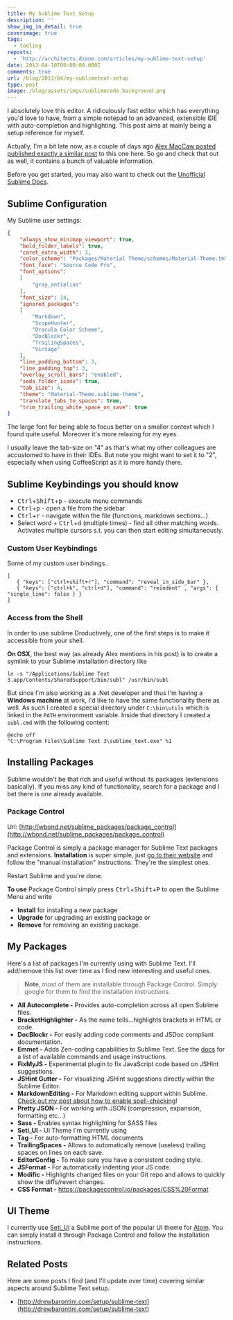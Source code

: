 ```yaml
---
title: My Sublime Text Setup
description: ''
show_img_in_detail: true
coverimage: true
tags:
  - tooling
reposts:
  - 'http://architects.dzone.com/articles/my-sublime-text-setup'
date: 2013-04-10T00:00:00.000Z
comments: true
url: /blog/2013/04/my-sublimetext-setup
type: post
image: /blog/assets/imgs/sublimecode_background.png
---
```


I absolutely love this editor. A ridiculously fast editor which has everything you'd love to have, from a simple notepad to an advanced, extensible IDE with auto-completion and highlighting. This post aims at mainly being a setup reference for myself.

Actually, I'm a bit late now, as a couple of days ago [Alex MacCaw posted published exactly a similar post](http://blog.alexmaccaw.com/sublime-text) to this one here. So go and check that out as well, it contains a bunch of valuable information.

Before you get started, you may also want to check out the [Unofficial Sublime Docs](http://docs.sublimetext.info/en/latest/intro.html).

## Sublime Configuration

My Sublime user settings:

```json
{
	"always_show_minimap_viewport": true,
	"bold_folder_labels": true,
	"caret_extra_width": 3,
	"color_scheme": "Packages/Material Theme/schemes/Material-Theme.tmTheme",
	"font_face": "Source Code Pro",
	"font_options":
	[
		"gray_antialias"
	],
	"font_size": 14,
	"ignored_packages":
	[
		"Markdown",
		"ScopeHunter",
		"Dracula Color Scheme",
		"DocBlockr",
		"TrailingSpaces",
		"Vintage"
	],
	"line_padding_bottom": 3,
	"line_padding_top": 3,
	"overlay_scroll_bars": "enabled",
	"soda_folder_icons": true,
	"tab_size": 4,
	"theme": "Material-Theme.sublime-theme",
	"translate_tabs_to_spaces": true,
	"trim_trailing_white_space_on_save": true
}
```


The large font for being able to focus better on a smaller context which I found quite useful. Moreover it's more relaxing for my eyes.

I usually leave the tab-size on "4" as that's what my other colleagues are accustomed to have in their IDEs. But note you might want to set it to "2", especially when using CoffeeScript as it is more handy there.

## Sublime Keybindings you should know

- <kbd>Ctrl</kbd>+<kbd>Shift</kbd>+<kbd>p</kbd> - execute menu commands
- <kbd>Ctrl</kbd>+<kbd>p</kbd> - open a file from the sidebar
- <kbd>Ctrl</kbd>+<kbd>r</kbd> - navigate within the file (functions, markdown sections...)
- Select word + <kbd>Ctrl</kbd>+<kbd>d</kbd> (multiple times) - find all other matching words. Activates multiple cursors s.t. you can then start editing simultaneously.

### Custom User Keybindings

Some of my custom user bindings..

```
[
   { "keys": ["ctrl+shift+r"], "command": "reveal_in_side_bar" },
   { "keys": ["ctrl+k", "ctrl+d"], "command": "reindent" , "args": { "single_line": false } }
]
```

### Access from the Shell

In order to use sublime Droductively, one of the first steps is to make it accessible from your shell.

**On OSX**, the best way (as already Alex mentions in his post) is to create a symlink to your Sublime installation directory like

    ln -s "/Applications/Sublime Text 3.app/Contents/SharedSupport/bin/subl" /usr/bin/subl

But since I'm also working as a .Net developer and thus I'm having a **Windows machine** at work, I'd like to have the same functionality there as well. As such I created a special directory under `C:\bin\utils` which is linked in the `PATH` environment variable. Inside that directory I created a `subl.cmd` with the following content:

    @echo off
    "C:\Program Files\Sublime Text 3\sublime_text.exe" %1

## Installing Packages

Sublime wouldn't be that rich and useful without its packages (extensions basically). If you miss any kind of functionality, search for a package and I bet there is one already available.

### Package Control

Url: [http://wbond.net/sublime_packages/package_control](http://wbond.net/sublime_packages/package_control)

Package Control is simply a package manager for Sublime Text packages and extensions. **Installation** is super simple, just [go to their website](https://sublime.wbond.net/installation) and follow the "manual installation" instructions. They're the simplest ones.

Restart Sublime and you're done.

**To use** Package Control simply press <kbd>Ctrl</kbd>+<kbd>Shift</kbd>+<kbd>P</kbd> to open the Sublime Menu and write

- **Install** for installing a new package
- **Upgrade** for upgrading an existing package or
- **Remove** for removing an existing package.

## My Packages

Here's a list of packages I'm currently using with Sublime Text. I'll add/remove this list over time as I find new interesting and useful ones.

> **Note**, most of them are installable through Package Control. Simply google for them to find the installation instructions.

- **All Autocomplete -** Provides auto-completion across all open Sublime files.
- **BracketHighlighter -** As the name tells...highlights brackets in HTML or code.
- **DocBlockr -** For easily adding code comments and JSDoc compliant documentation.
- **Emmet -** Adds Zen-coding capabilities to Sublime Text. See the <a href="https://github.com/sergeche/emmet-sublime#available-actions">docs</a> for a list of available commands and usage instructions.
- **FixMyJS -** Experimental plugin to fix JavaScript code based on JSHint suggestions.
- **JSHint Gutter -** For visualizing JSHint suggestions directly within the Sublime Editor.
- **MarkdownEditing -** For Markdown editing support within Sublime. [Check out my post about how to enable spell-checking](/blog/2014/11/enable-spell-check-sublime-markdown/)!
- **Pretty JSON -** For working with JSON (compression, expansion, formatting etc...)
- **Sass -** Enables syntax highlighting for SASS files
- **Seti_UI -** UI Theme I'm currently using
- **Tag -** For auto-formatting HTML documents
- **TrailingSpaces -** Allows to automatically remove (useless) trailing spaces on lines on each save.
- **EditorConfig -** To make sure you have a consistent coding style.
- **JSFormat -** For automatically indenting your JS code.
- **Modific -** Highlights changed files on your Git repo and allows to quickly show the diffs/revert changes.
- **CSS Format -** https://packagecontrol.io/packages/CSS%20Format

## UI Theme

I currently use [Seti_UI](https://sublime.wbond.net/packages/Seti_UI) a Sublime port of the popular UI theme for [Atom](https://atom.io/). You can simply install it through Package Control and follow the installation instructions.

## Related Posts

Here are some posts I find (and I'll update over time) covering similar aspects around Sublime Text setup.

- [http://drewbarontini.com/setup/sublime-text](http://drewbarontini.com/setup/sublime-text)
